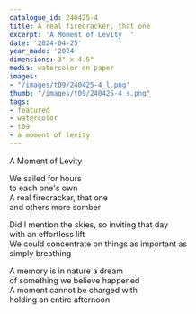 ```yaml
---
catalogue_id: 240425-4
title: A real firecracker, that one
excerpt: 'A Moment of Levity  '
date: '2024-04-25'
year_made: '2024'
dimensions: 3" x 4.5"
media: watercolor on paper
images:
- "/images/t09/240425-4_l.png"
thumb: "/images/t09/240425-4_s.png"
tags:
- featured
- watercolor
- t09
- a moment of levity
---
```

A Moment of Levity  
  
We sailed for hours  
to each one's own  
A real firecracker, that one  
and others more somber  
  
Did I mention the skies, so inviting that day  
with an effortless lift  
We could concentrate on things as important as  
simply breathing  
  
A memory is in nature a dream  
of something we believe happened  
A moment cannot be charged with  
holding an entire afternoon  
